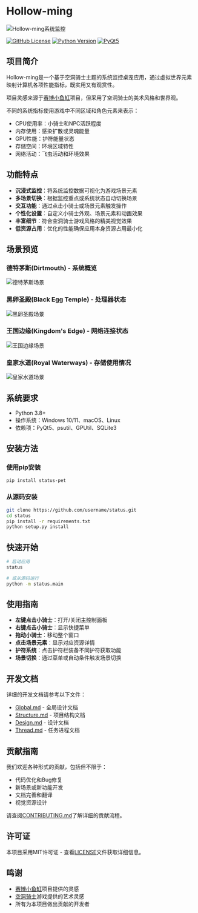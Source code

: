 # Hollow-ming

![Hollow-ming系统监控](assets/images/ui/preview.png)

[![GitHub License](https://img.shields.io/github/license/username/status)](https://github.com/username/status/blob/main/LICENSE)
[![Python Version](https://img.shields.io/badge/python-3.8%2B-blue)](https://www.python.org/downloads/)
[![PyQt5](https://img.shields.io/badge/dependency-PyQt5-green)](https://pypi.org/project/PyQt5/)

## 项目简介

Hollow-ming是一个基于空洞骑士主题的系统监控桌宠应用，通过虚拟世界元素映射计算机各项性能指标，既实用又有观赏性。

项目灵感来源于[赛博小鱼缸](https://github.com/Littlefean/cyber-life)项目，但采用了空洞骑士的美术风格和世界观。

不同的系统指标使用游戏中不同区域和角色元素来表示：
- CPU使用率：小骑士和NPC活跃程度
- 内存使用：感染扩散或灵魂能量
- GPU性能：护符能量状态
- 存储空间：环境区域特性
- 网络活动：飞虫活动和环境效果

## 功能特点

- **沉浸式监控**：将系统监控数据可视化为游戏场景元素
- **多场景切换**：根据监控重点或系统状态自动切换场景
- **交互功能**：通过点击小骑士或场景元素触发操作
- **个性化设置**：自定义小骑士外观、场景元素和动画效果
- **丰富细节**：符合空洞骑士游戏风格的精美视觉效果
- **低资源占用**：优化的性能确保应用本身资源占用最小化

## 场景预览

### 德特茅斯(Dirtmouth) - 系统概览
![德特茅斯场景](assets/images/ui/dirtmouth.png)

### 黑卵圣殿(Black Egg Temple) - 处理器状态
![黑卵圣殿场景](assets/images/ui/black_egg.png)

### 王国边缘(Kingdom's Edge) - 网络连接状态
![王国边缘场景](assets/images/ui/kingdoms_edge.png)

### 皇家水道(Royal Waterways) - 存储使用情况
![皇家水道场景](assets/images/ui/waterways.png)

## 系统要求

- Python 3.8+
- 操作系统：Windows 10/11、macOS、Linux
- 依赖项：PyQt5、psutil、GPUtil、SQLite3

## 安装方法

### 使用pip安装

```bash
pip install status-pet
```

### 从源码安装

```bash
git clone https://github.com/username/status.git
cd status
pip install -r requirements.txt
python setup.py install
```

## 快速开始

```bash
# 启动应用
status

# 或从源码运行
python -m status.main
```

## 使用指南

- **左键点击小骑士**：打开/关闭主控制面板
- **右键点击小骑士**：显示快捷菜单
- **拖动小骑士**：移动整个窗口
- **点击场景元素**：显示对应资源详情
- **护符系统**：点击护符栏装备不同护符获取功能
- **场景切换**：通过菜单或自动条件触发场景切换

## 开发文档

详细的开发文档请参考以下文件：
- [Global.md](Global.md) - 全局设计文档
- [Structure.md](Structure.md) - 项目结构文档
- [Design.md](Design.md) - 设计文档
- [Thread.md](Thread.md) - 任务进程文档

## 贡献指南

我们欢迎各种形式的贡献，包括但不限于：
- 代码优化和Bug修复
- 新场景或新功能开发
- 文档完善和翻译
- 视觉资源设计

请查阅[CONTRIBUTING.md](docs/CONTRIBUTING.md)了解详细的贡献流程。

## 许可证

本项目采用MIT许可证 - 查看[LICENSE](LICENSE)文件获取详细信息。

## 鸣谢

- [赛博小鱼缸](https://github.com/Littlefean/cyber-life)项目提供的灵感
- [空洞骑士](https://www.hollowknight.com/)游戏提供的艺术灵感
- 所有为本项目做出贡献的开发者 